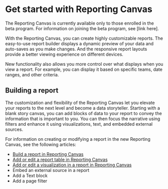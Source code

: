 

# Get started with Reporting Canvas

The Reporting Canvas is currently available only to those enrolled in the beta program. For information on joining the beta program, see [link here].

With the Reporting Canvas, you can create highly customizable reports. The easy-to-use report builder displays a dynamic preview of your data and auto-saves as you make changes. And the responsive report layouts provide a better viewing experience on different devices.

New functionality also allows you more control over what displays when you view a report. For example, you can display it based on specific teams, date ranges, and other criteria.

<!--
Actions for users with View access
-->

<!--
Reporting elements
-->

<!--
[screenshot of report with each different element called out]
-->

<!--
Go over reporting elements?
-->

<!--
Goes over each widget in report: table, visualization, text, embed, filter
-->

<!--
Align different blocks to visuals, narrative, and data
-->

## Building a report

The customization and flexibility of the Reporting Canvas let you elevate your reports to the next level and become a data storyteller. Starting with a blank story canvas, you can add blocks of data to your report to convey the information that is important to you. You can then focus the narrative using filters and enhance it using visualizations, text, and embedded external sources.

For information on creating or modifying a report in the new Reporting Canvas, see the following articles:

* [Build a report in Reporting Canvas](../../reports-and-dashboards/new-reporting-experience/build-report.md) 
* [Add or edit a report table in Reporting Canvas](../../reports-and-dashboards/new-reporting-experience/add-or-edit-report-table.md) 
* [Add or edit a visualization in a report in Reporting Canvas](../../reports-and-dashboards/new-reporting-experience/add-or-edit-report-visualization.md) 
* Embed an external source in a report
* Add a Text block
* Add a page filter

